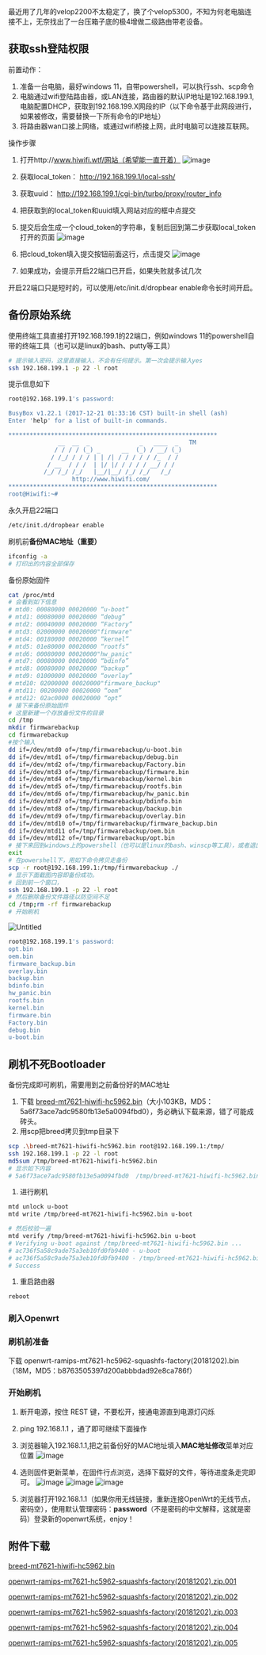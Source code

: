 最近用了几年的velop2200不太稳定了，换了个velop5300，不知为何老电脑连接不上，无奈找出了一台压箱子底的极4增做二级路由带老设备。

## 获取ssh登陆权限

前置动作：

1. 准备一台电脑，最好windows 11，自带powershell，可以执行ssh、scp命令
2. 电脑通过wifi登陆路由器，或LAN连接，路由器的默认IP地址是192.168.199.1,电脑配置DHCP，获取到192.168.199.X网段的IP（以下命令基于此网段进行，如果被修改，需要替换一下所有命令的IP地址）
3. 将路由器wan口接上网络，或通过wifi桥接上网，此时电脑可以连接互联网。

操作步骤

1. 打开http://www.hiwifi.wtf/网站（希望能一直开着）
    ![image](https://github.com/user-attachments/assets/e27f6c34-89fd-474c-9eb3-78d4c5de315c)
2. 获取local_token： http://192.168.199.1/local-ssh/ 
3. 获取uuid： http://192.168.199.1/cgi-bin/turbo/proxy/router_info 
4. 把获取到的local_token和uuid填入网站对应的框中点提交
5. 提交后会生成一个cloud_token的字符串，复制后回到第二步获取local_token打开的页面
    ![image](https://github.com/user-attachments/assets/c810816f-7fb7-4a71-8e3e-db5cb7c445d6)
6. 把cloud_token填入提交按钮前面这行，点击提交
    ![image](https://github.com/user-attachments/assets/011675f0-7607-46c0-82d1-603ecb5f5663)
    
7. 如果成功，会提示开启22端口已开启，如果失败就多试几次

开启22端口只是短时的，可以使用/etc/init.d/dropbear enable命令长时间开启。

## 备份原始系统

使用终端工具直接打开192.168.199.1的22端口，例如windows 11的powershell自带的终端工具（也可以是linux的bash、putty等工具）

```bash
# 提示输入密码，这里直接输入，不会有任何提示。第一次会提示输入yes
ssh 192.168.199.1 -p 22 -l root
```

提示信息如下

```bash
root@192.168.199.1's password:

BusyBox v1.22.1 (2017-12-21 01:33:16 CST) built-in shell (ash)
Enter 'help' for a list of built-in commands.

***********************************************************
              __  __  _              _   ____  _   TM
             / / / / (_) _      __  (_) / __/ (_)
            / /_/ / / / | | /| / / / / / /_  / /
           / __  / / /  | |/ |/ / / / / __/ / /
          /_/ /_/ /_/   |__/|__/ /_/ /_/   /_/
                  http://www.hiwifi.com/
***********************************************************
root@Hiwifi:~#
```

永久开启22端口

```bash
/etc/init.d/dropbear enable
```

刷机前**备份MAC地址（重要）**

```bash
ifconfig -a
# 打印出的内容全部保存
```

备份原始固件

```bash
cat /proc/mtd
# 会看到如下信息
# mtd0: 00080000 00020000 “u-boot”
# mtd1: 00080000 00020000 “debug”
# mtd2: 00040000 00020000 “Factory”
# mtd3: 02000000 00020000"firmware"
# mtd4: 00180000 00020000 “kernel”
# mtd5: 01e80000 00020000 “rootfs”
# mtd6: 00080000 00020000"hw_panic"
# mtd7: 00080000 00020000 “bdinfo”
# mtd8: 00080000 00020000 “backup”
# mtd9: 01000000 00020000 “overlay”
# mtd10: 02000000 00020000"firmware_backup"
# mtd11: 00200000 00020000 “oem”
# mtd12: 02ac0000 00020000 “opt”
# 接下来备份原始固件
# 这里新建一个存放备份文件的目录
cd /tmp
mkdir firmwarebackup
cd firmwarebackup
#按个输入
dd if=/dev/mtd0 of=/tmp/firmwarebackup/u-boot.bin
dd if=/dev/mtd1 of=/tmp/firmwarebackup/debug.bin
dd if=/dev/mtd2 of=/tmp/firmwarebackup/Factory.bin
dd if=/dev/mtd3 of=/tmp/firmwarebackup/firmware.bin
dd if=/dev/mtd4 of=/tmp/firmwarebackup/kernel.bin
dd if=/dev/mtd5 of=/tmp/firmwarebackup/rootfs.bin
dd if=/dev/mtd6 of=/tmp/firmwarebackup/hw_panic.bin
dd if=/dev/mtd7 of=/tmp/firmwarebackup/bdinfo.bin
dd if=/dev/mtd8 of=/tmp/firmwarebackup/backup.bin
dd if=/dev/mtd9 of=/tmp/firmwarebackup/overlay.bin
dd if=/dev/mtd10 of=/tmp/firmwarebackup/firmware_backup.bin
dd if=/dev/mtd11 of=/tmp/firmwarebackup/oem.bin
dd if=/dev/mtd12 of=/tmp/firmwarebackup/opt.bin
# 接下来回到windows上的powershell（也可以是linux的bash、winscp等工具），或者退出当前界面来操作
exit
# 在powershell下，用如下命令拷贝走备份
scp -r root@192.168.199.1:/tmp/firmwarebackup ./
# 显示下面截图内容即备份成功。
# 回到前一个窗口，
ssh 192.168.199.1 -p 22 -l root
# 然后删除备份文件路径以防空间不足
cd /tmp;rm -rf firmwarebackup
# 开始刷机
```

![Untitled](https://prod-files-secure.s3.us-west-2.amazonaws.com/b6460282-f530-4355-971f-53d32e2ca943/34362a06-f49e-43b6-b8df-41dcfe625f9f/Untitled.png)

```bash
root@192.168.199.1's password:
opt.bin                                                                               100% 4992KB   3.3MB/s   00:01
oem.bin                                                                               100% 2048KB   3.4MB/s   00:00
firmware_backup.bin                                                                   100%   32MB   3.4MB/s   00:09
overlay.bin                                                                           100%   16MB   3.8MB/s   00:04
backup.bin                                                                            100%  512KB   3.5MB/s   00:00
bdinfo.bin                                                                            100%  512KB   3.5MB/s   00:00
hw_panic.bin                                                                          100%  512KB   3.3MB/s   00:00
rootfs.bin                                                                            100%   31MB   3.6MB/s   00:08
kernel.bin                                                                            100% 1536KB   3.5MB/s   00:00
firmware.bin                                                                          100%   32MB   3.7MB/s   00:08
Factory.bin                                                                           100%  256KB   3.2MB/s   00:00
debug.bin                                                                             100%  512KB   3.7MB/s   00:00
u-boot.bin                                                                            100%  512KB   4.0MB/s   00:00
```

## 刷机不死Bootloader

备份完成即可刷机，需要用到之前备份好的MAC地址

1. 下载 [breed-mt7621-hiwifi-hc5962.bin](https://prod-files-secure.s3.us-west-2.amazonaws.com/b6460282-f530-4355-971f-53d32e2ca943/e1b40128-8369-446b-9b2b-12578f97d97a/breed-mt7621-hiwifi-hc5962.bin)（大小103KB，MD5：5a6f73ace7adc9580fb13e5a0094fbd0），务必确认下载来源，错了可能成砖头。
2. 用scp把breed拷贝到tmp目录下

```bash
scp .\breed-mt7621-hiwifi-hc5962.bin root@192.168.199.1:/tmp/
ssh 192.168.199.1 -p 22 -l root
md5sum /tmp/breed-mt7621-hiwifi-hc5962.bin
# 显示如下内容
# 5a6f73ace7adc9580fb13e5a0094fbd0  /tmp/breed-mt7621-hiwifi-hc5962.bin
```

1. 进行刷机

```bash
mtd unlock u-boot
mtd write /tmp/breed-mt7621-hiwifi-hc5962.bin u-boot

# 然后校验一遍
mtd verify /tmp/breed-mt7621-hiwifi-hc5962.bin u-boot
# Verifying u-boot against /tmp/breed-mt7621-hiwifi-hc5962.bin ...
# ac736f5a58c9ade75a3eb10fd0fb9400 - u-boot
# ac736f5a58c9ade75a3eb10fd0fb9400 - /tmp/breed-mt7621-hiwifi-hc5962.bin
# Success
```

1. 重启路由器

```bash
reboot
```

### 刷入Openwrt

### 刷机前准备

下载 openwrt-ramips-mt7621-hc5962-squashfs-factory(20181202).bin （18M，MD5：b8763505397d200abbbdad92e8ca786f）

### 开始刷机

1. 断开电源，按住 REST 键，不要松开，接通电源直到电源灯闪烁
2. ping 192.168.1.1 ，通了即可继续下面操作
3. 浏览器输入192.168.1.1,把之前备份好的MAC地址填入**MAC地址修改**菜单对应位置
    ![image](https://github.com/user-attachments/assets/89167f63-5212-415a-a69f-4e869ed7692f)
4. 选则固件更新菜单，在固件行点浏览，选择下载好的文件，等待进度条走完即可。
    ![image](https://github.com/user-attachments/assets/9f6b0696-7d26-4482-a0de-2065ffcde0eb)
    ![image](https://github.com/user-attachments/assets/2ae94b66-8418-46b7-96c3-06be7937ef3f)
    ![image](https://github.com/user-attachments/assets/56c8a82f-6d18-40f8-8dea-4342eb1e24e1)
    
5. 浏览器打开192.168.1.1（如果你用无线链接，重新连接OpenWrt的无线节点，密码空），使用默认管理密码：**password**（不是密码的中文解释，这就是密码）登录新的openwrt系统，enjoy！

## 附件下载

[breed-mt7621-hiwifi-hc5962.bin](https://prod-files-secure.s3.us-west-2.amazonaws.com/b6460282-f530-4355-971f-53d32e2ca943/e1b40128-8369-446b-9b2b-12578f97d97a/breed-mt7621-hiwifi-hc5962.bin)

[openwrt-ramips-mt7621-hc5962-squashfs-factory(20181202).zip.001](https://prod-files-secure.s3.us-west-2.amazonaws.com/b6460282-f530-4355-971f-53d32e2ca943/71bfd13b-f733-483d-9766-b1e3612e00c4/openwrt-ramips-mt7621-hc5962-squashfs-factory(20181202).zip.001)

[openwrt-ramips-mt7621-hc5962-squashfs-factory(20181202).zip.002](https://prod-files-secure.s3.us-west-2.amazonaws.com/b6460282-f530-4355-971f-53d32e2ca943/555d374c-37b8-45aa-8ce9-20572624ff86/openwrt-ramips-mt7621-hc5962-squashfs-factory(20181202).zip.002)

[openwrt-ramips-mt7621-hc5962-squashfs-factory(20181202).zip.003](https://prod-files-secure.s3.us-west-2.amazonaws.com/b6460282-f530-4355-971f-53d32e2ca943/2a2259cf-e4ad-4f6d-a419-cb800e4371c3/openwrt-ramips-mt7621-hc5962-squashfs-factory(20181202).zip.003)

[openwrt-ramips-mt7621-hc5962-squashfs-factory(20181202).zip.004](https://prod-files-secure.s3.us-west-2.amazonaws.com/b6460282-f530-4355-971f-53d32e2ca943/210fa97b-cc68-44fd-8a01-03e37f4aad33/openwrt-ramips-mt7621-hc5962-squashfs-factory(20181202).zip.004)

[openwrt-ramips-mt7621-hc5962-squashfs-factory(20181202).zip.005](https://prod-files-secure.s3.us-west-2.amazonaws.com/b6460282-f530-4355-971f-53d32e2ca943/d3e07a40-5dbf-4096-95fe-a556d4b683af/openwrt-ramips-mt7621-hc5962-squashfs-factory(20181202).zip.005)